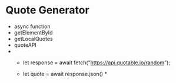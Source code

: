 # Quote Generator
- async function
- getElementById
- getLocalQuotes
- quoteAPI
-  * let response = await fetch("https://api.quotable.io/random");

   * let quote = await response.json() *
